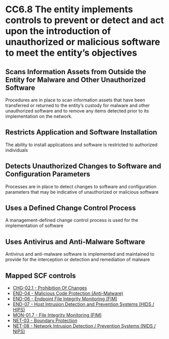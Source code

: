 # CC6.8 The entity implements controls to prevent or detect and act upon the introduction of unauthorized or malicious software to meet the entity’s objectives
## Scans Information Assets from Outside the Entity for Malware and Other Unauthorized Software
Procedures are in place to scan information assets that have been transferred or returned to the entity’s custody for malware and other unauthorized software and to remove any items detected prior to its implementation on the network.
## Restricts Application and Software Installation
The ability to install applications and software is restricted to authorized individuals
## Detects Unauthorized Changes to Software and Configuration Parameters
Processes are in place to detect changes to software and configuration parameters that may be indicative of unauthorized or malicious software
## Uses a Defined Change Control Process
A management-defined change control process is used for the implementation of software
## Uses Antivirus and Anti-Malware Software
Antivirus and anti-malware software is implemented and maintained to provide for the interception or detection and remediation of malware
## Mapped SCF controls
- [CHG-02.1 - Prohibition Of Changes](../scf/chg-021-prohibitionofchanges.md)
- [END-04 - Malicious Code Protection (Anti-Malware)](../scf/end-04-maliciouscodeprotection(anti-malware).md)
- [END-06 - Endpoint File Integrity Monitoring (FIM)](../scf/end-06-endpointfileintegritymonitoring(fim).md)
- [END-07 - Host Intrusion Detection and Prevention Systems (HIDS / HIPS)](../scf/end-07-hostintrusiondetectionandpreventionsystems(hids/hips).md)
- [MON-01.7 - File Integrity Monitoring (FIM)](../scf/mon-017-fileintegritymonitoring(fim).md)
- [NET-03 - Boundary Protection](../scf/net-03-boundaryprotection.md)
- [NET-08 - Network Intrusion Detection / Prevention Systems (NIDS / NIPS)](../scf/net-08-networkintrusiondetection/preventionsystems(nids/nips).md)